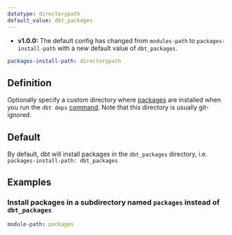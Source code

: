 ```yaml
---
datatype: directorypath
default_value: dbt_packages
---
```


<Changelog>

- **v1.0.0:** The default config has changed from `modules-path` to `packages-install-path` with a new default value of `dbt_packages`.

</Changelog>

<File name='dbt_project.yml'>

```yml
packages-install-path: directorypath
```

</File>

## Definition
Optionally specify a custom directory where [packages](package-management) are installed when you run the `dbt deps` [command](deps). Note that this directory is usually git-ignored.

## Default
By default, dbt will install packages in the `dbt_packages` directory, i.e. `packages-install-path: dbt_packages`

## Examples
### Install packages in a subdirectory named `packages` instead of `dbt_packages`

<File name='dbt_project.yml'>

```yml
module-path: packages
```

</File>
